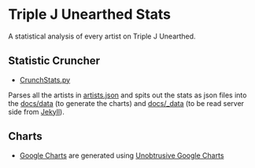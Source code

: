 # Triple J Unearthed Stats

A statistical analysis of every artist on Triple J Unearthed.

## Statistic Cruncher
- [CrunchStats.py](CrunchStats.py)

Parses all the artists in [artists.json](data/artists.json) and spits out the stats as json files into the [docs/data](docs/data) (to generate the charts) and [docs/_data](docs/_data) (to be read server side from [Jekyll](https://jekyllrb.com/docs/datafiles/)).

## Charts
- [Google Charts](https://developers.google.com/chart/) are generated using [Unobtrusive Google Charts](https://github.com/craigles/unobtrusive-google-charts)
